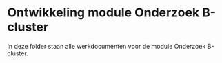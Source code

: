 # Ontwikkeling module Onderzoek B-cluster

In deze folder staan alle werkdocumenten voor de module Onderzoek B-cluster.
